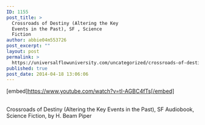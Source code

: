 ```yaml
---
ID: 1155
post_title: >
  Crossroads of Destiny (Altering the Key
  Events in the Past), SF , Science
  Fiction
author: abbie04m553726
post_excerpt: ""
layout: post
permalink: >
  https://universalflowuniversity.com/uncategorized/crossroads-of-destiny-altering-the-key-events-in-the-past-sf-science-fiction/
published: true
post_date: 2014-04-18 13:06:06
---
```

[embed]https://www.youtube.com/watch?v=tI-AGBC4fTs[/embed]</br></br>
<p>Crossroads of Destiny (Altering the Key Events in the Past), SF Audiobook, Science Fiction, by H. Beam Piper</p>